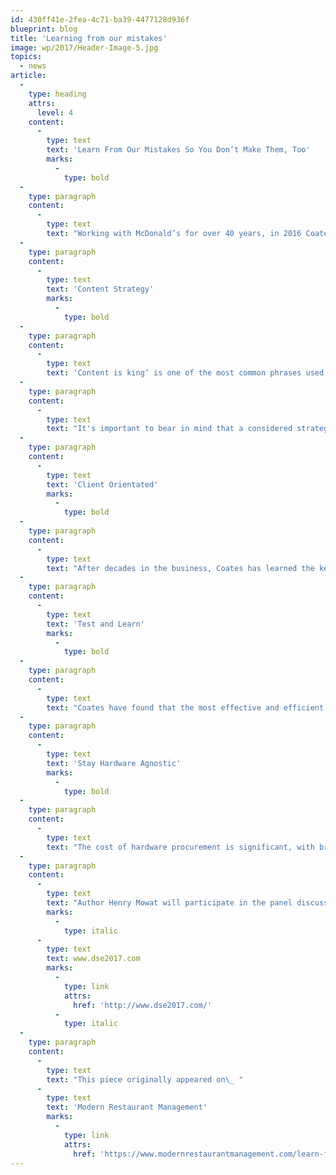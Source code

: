 ```yaml
---
id: 430ff41e-2fea-4c71-ba39-4477128d936f
blueprint: blog
title: 'Learning from our mistakes'
image: wp/2017/Header-Image-5.jpg
topics:
  - news
article:
  -
    type: heading
    attrs:
      level: 4
    content:
      -
        type: text
        text: 'Learn From Our Mistakes So You Don’t Make Them, Too'
        marks:
          -
            type: bold
  -
    type: paragraph
    content:
      -
        type: text
        text: "Working with McDonald’s for over 40 years, in 2016 Coates completed a national rollout for McDonald’s Create Your Taste in Australia and New Zealand, and McDonald’s Experience Of The Future restaurants in China and Japan. Having worked with \_McDonald’s, Coates will now leverage the key information they gained from the digital drive thru, digital menu board and kiosk rollout as a platform for the U.S. market.\_In the upcoming panel discussion, “Learn from Our Mistakes so You Don't Make Then Too,” at Digital Signage Expo 2017, I will discuss Coates’ core findings and key factors of the businesses success.\_ The highlights of the panel will include an in-depth look at a few standout topics."
  -
    type: paragraph
    content:
      -
        type: text
        text: 'Content Strategy'
        marks:
          -
            type: bold
  -
    type: paragraph
    content:
      -
        type: text
        text: 'Content is king’ is one of the most common phrases used in marketing today; it is not content itself that drives success, but the strategy behind it. Coates has learned that the most fundamental question at the beginning of a relationship with a new client is “What is your content strategy for in-store merchandising?”'
  -
    type: paragraph
    content:
      -
        type: text
        text: "It's important to bear in mind that a considered strategy for relevant, targeted messaging is crucial for success and should never be overshadowed by the latest technology."
  -
    type: paragraph
    content:
      -
        type: text
        text: 'Client Orientated'
        marks:
          -
            type: bold
  -
    type: paragraph
    content:
      -
        type: text
        text: "After decades in the business, Coates has learned the key of success is expertly determining the right solution for the specific client, and how to readily deploy it. There is no one right approach to rolling out a project of scale, it’s a science of defining the brands top objectives for their market and how that environment will react. It's important to not just\_be any other supplier, but a transformative partner for your clients."
  -
    type: paragraph
    content:
      -
        type: text
        text: 'Test and Learn'
        marks:
          -
            type: bold
  -
    type: paragraph
    content:
      -
        type: text
        text: "Coates have found that the most effective and efficient deployments involved partnering with brands from the get go, and walking them through a digital journey. It can be overwhelming turning on all functionality at once, which is why Coates use a staged deployment approach, to measure the success of various content, location and product configurations. It's crucial to have a unit of experts in content, technology and strategy to ensure a well-developed and measured approach is used to analyze what works and what doesn’t."
  -
    type: paragraph
    content:
      -
        type: text
        text: 'Stay Hardware Agnostic'
        marks:
          -
            type: bold
  -
    type: paragraph
    content:
      -
        type: text
        text: "The cost of hardware procurement is significant, with brands having differing needs and requiring various price points. Staying hardware agnostic allows companies\_to offer the optimal solution no matter the size or scope of the job. Clients appreciate the choice and their loyalty reflects that."
  -
    type: paragraph
    content:
      -
        type: text
        text: "Author Henry Mowat will participate in the panel discussion entitled, “Learn from Our Mistakes So You Don’t Make Them Too,” on Thursday March 30 at 11 a.m. at DSE 2017 2017 to be held at the Las Vegas Convention Center. For more information on this or any educational program offered at DSE 2017 or to learn more about digital signage go to\_"
        marks:
          -
            type: italic
      -
        type: text
        text: www.dse2017.com
        marks:
          -
            type: link
            attrs:
              href: 'http://www.dse2017.com/'
          -
            type: italic
  -
    type: paragraph
    content:
      -
        type: text
        text: "This piece originally appeared on\_ "
      -
        type: text
        text: 'Modern Restaurant Management'
        marks:
          -
            type: link
            attrs:
              href: 'https://www.modernrestaurantmanagement.com/learn-from-our-mistakes-so-you-dont-make-them-too/'
---
```

